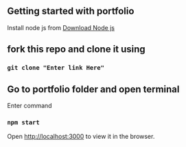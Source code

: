 ## Getting started with portfolio
Install node js from [Download Node js](https://nodejs.org/en/download/)

## fork this repo and clone it using
### `git clone "Enter link Here"`

## Go to portfolio folder and open terminal
Enter command
### `npm start`
Open [http://localhost:3000](http://localhost:3000) to view it in the browser.
